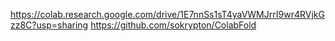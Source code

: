 https://colab.research.google.com/drive/1E7nnSs1sT4yaVWMJrrI9wr4RVjkGzz8C?usp=sharing
https://github.com/sokrypton/ColabFold

